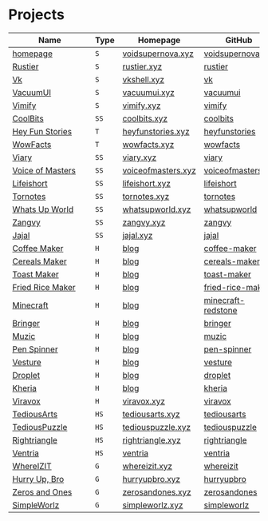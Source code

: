 # Projects

| <div style="width: 150px">Name</div>          | Type | Homepage                                                      | <div style="width: 140px">GitHub</div>                                    | <div style="width:120px">Public/Private</div> | <div style="width: 100px">Domain Fee</div> | Money |
| --------------------------------------------- | ---- | ------------------------------------------------------------- | ------------------------------------------------------------------------- | --------------------------------------------- | ------------------------------------------ | ----- |
| [homepage](./plans/homepage.md)               | `S`  | [voidsupernova.xyz](https://voidsupernova.xyz)                | [voidsupernova.xyz](https://github.com/voidsupernova/homepage)            | `Public`                                      | $0.00                                      |       |
| [Rustier](./plans/rustier.md)                 | `S`  | [rustier.xyz](https://rustier.xyz)                            | [rustier](https://github.com/voidsupernova/rusiter)                       | `Public`                                      | $0.00                                      |       |
| [Vk](./plans/vk.md)                           | `S`  | [vkshell.xyz](https://vkshell.xyz)                            | [vk](https://github.com/voidsupernova/vk)                                 | `Public`                                      | $0.00                                      |       |
| [VacuumUI](./plans/vacuumui.md)               | `S`  | [vacuumui.xyz](https://vacuumui.xyz)                          | [vacuumui](https://github.com/voidsupernova/vacuumui)                     | `Public`                                      | $0.00                                      |       |
| [Vimify](./plans/vimify.md)                   | `S`  | [vimify.xyz](https://vimify.xyz)                              | [vimify](https://github.com/voidsupernova/vimify)                         | `Public`                                      | $0.00                                      |       |
| [CoolBits](./plans/coolbits.md)               | `SS` | [coolbits.xyz](https://coolbits.xyz)                          | [coolbits](https://github.com/voidsupernova/coolbits)                     | `Later Public`                                | $0.00                                      |       |
| [Hey Fun Stories](./plans/heyfunstories.md)   | `T`  | [heyfunstories.xyz](https://heyfunstories.xyz)                | [heyfunstories](https://github.com/voidsupernova/heyfunstories)           | `Later Public`                                | $0.00                                      |       |
| [WowFacts](./plans/wowfacts.md)               | `T`  | [wowfacts.xyz](https://wowfacts.xyz)                          | [wowfacts](https://github.com/voidsupernova/wowfacts)                     | `Public`                                      | $0.00                                      |       |
| [Viary](./plans/viary.md)                     | `SS` | [viary.xyz](https://viary.xyz)                                | [viary](https://github.com/voidsupernova/viary)                           | `Private`                                     | $0.00                                      |       |
| [Voice of Masters](./plans/voiceofmasters.md) | `SS` | [voiceofmasters.xyz](https://voiceofmasters.xyz)              | [voiceofmasters](https://github.com/voidsupernova/voiceofmasters)         | `Private`                                     | $0.00                                      |       |
| [Lifeishort](./plans/lifeishort.md)           | `SS` | [lifeishort.xyz](https://lifeishort.xyz)                      | [lifeishort](https://github.com/voidsupernova/lifeishort)                 | `Private`                                     | $0.00                                      |       |
| [Tornotes](./plans/tornotes.md)               | `SS` | [tornotes.xyz](https://tornotes.xyz)                          | [tornotes](https://github.com/voidsupernova/tornotes)                     | `Private`                                     | $0.00                                      |       |
| [Whats Up World](./plans/whatsupworld.md)     | `SS` | [whatsupworld.xyz](https://whatsupworld.xyz)                  | [whatsupworld](https://github.com/voidsupernova/whatsupworld)             | `Private`                                     | $0.00                                      |       |
| [Zangvy](./plans/zangvy.md)                   | `SS` | [zangvy.xyz](https://zangvy.xyz)                              | [zangvy](https://github.com/voidsupernova/zangvy)                         | `Later Public`                                | $0.00                                      |       |
| [Jajal](./plans/jajal.md)                     | `SS` | [jajal.xyz](https://jajal.xyz)                                | [jajal](https://github.com/voidsupernova/zangvy)                          | `Later Public`                                | $0.00                                      |       |
| [Coffee Maker](./plans/coffeemaker.md)        | `H`  | [blog](https://voidsupernova.xyz/projects/coffee-maker)       | [coffee-maker](https://github.com/voidsupernova/coffee-maker)             | `Public`                                      | $0.00                                      |       |
| [Cereals Maker](./plans/cerealsmaker.md)      | `H`  | [blog](https://voidsupernova.xyz/projects/cereals-maker)      | [cereals-maker](https://github.com/voidsupernova/cereals-maker)           | `Public`                                      | $0.00                                      |       |
| [Toast Maker](./plans/toastmaker.md)          | `H`  | [blog](https://voidsupernova.xyz/projects/toast-maker)        | [toast-maker](https://github.com/voidsupernova/toast-maker)               | `Public`                                      | $0.00                                      |       |
| [Fried Rice Maker](./plans/friedricemaker.md) | `H`  | [blog](https://voidsupernova.xyz/projects/fried-rice-maker)   | [fried-rice-maker](https://github.com/voidsupernova/fried-rice-maker)     | `Public`                                      | $0.00                                      |       |
| [Minecraft](./plans/minecraft.md)             | `H`  | [blog](https://voidsupernova.xyz/projects/minecraft-redstone) | [minecraft-redstone](https://github.com/voidsupernova/minecraft-redstone) | `Public`                                      | $0.00                                      |       |
| [Bringer](./plans/bringer.md)                 | `H`  | [blog](https://voidsupernova.xyz/projects/bringer)            | [bringer](https://github.com/voidsupernova/bringer)                       | `Public`                                      | $0.00                                      |       |
| [Muzic](./plans/muzic.md)                     | `H`  | [blog](https://voidsupernova.xyz/projects/muzic)              | [muzic](https://github.com/voidsupernova/muzic)                           | `Public`                                      | $0.00                                      |       |
| [Pen Spinner](./plans/penspinner.md)          | `H`  | [blog](https://voidsupernova.xyz/projects/pen-spinner)        | [pen-spinner](https://github.com/voidsupernova/pen-spinner)               | `Public`                                      | $0.00                                      |       |
| [Vesture](./plans/vesture.md)                 | `H`  | [blog](https://voidsupernova.xyz/projects/vesture)            | [vesture](https://github.com/voidsupernova/vesture)                       | `Public`                                      | $0.00                                      |       |
| [Droplet](./plans/droplet.md)                 | `H`  | [blog](https://voidsupernova.xyz/projects/droplet)            | [droplet](https://github.com/voidsupernova/droplet)                       | `Public`                                      | $0.00                                      |       |
| [Kheria](./plans/kheria.md)                   | `H`  | [blog](https://voidsupernova.xyz/projects/kheria)             | [kheria](https://github.com/voidsupernova/kheria)                         | `Public`                                      | $0.00                                      |       |
| [Viravox](./plans/kheria.md)                  | `H`  | [viravox.xyz](https://viravox.xyz)                            | [viravox](https://github.com/voidsupernova/viravox)                       | `Private`                                     | $0.00                                      |       |
| [TediousArts](./plans/tediousarts.md)         | `HS` | [tediousarts.xyz](https://tediousarts.xyz)                    | [tediousarts](https://github.com/voidsupernova/tediousarts)               | `Private`                                     | $0.00                                      |       |
| [TediousPuzzle](./plans/tediouspuzzle.md)     | `HS` | [tediouspuzzle.xyz](https://tediouspuzzle.xyz)                | [tediouspuzzle](https://github.com/voidsupernova/tediouspuzzle)           | `Private`                                     | $0.00                                      |       |
| [Rightriangle](./plans/rightriangle.md)       | `HS` | [rightriangle.xyz](https://rightriangle.xyz)                  | [rightriangle](https://github.com/voidsupernova/rightriangle)             | `Private`                                     | $0.00                                      |       |
| [Ventria](./plans/ventria.md)                 | `HS` | [ventria](https://ventria.xyz)                                | [ventria](https://github.com/voidsupernova/ventria)                       | `Private`                                     | $0.00                                      |       |
| [WhereIZIT](./plans/whereizit.md)             | `G`  | [whereizit.xyz](https://whereizit.xyz)                        | [whereizit](https://github.com/voidsupernova/whereizit)                   | `Private`                                     | $0.00                                      |       |
| [Hurry Up, Bro](./plans/hurryupbro.md)        | `G`  | [hurryupbro.xyz](https://hurryupbro.xyz)                      | [hurryupbro](https://github.com/voidsupernova/hurryupbro)                 | `Private`                                     | $0.00                                      |       |
| [Zeros and Ones](./plans/zerosandones.md)     | `G`  | [zerosandones.xyz](https://zerosandones.xyz)                  | [zerosandones](https://github.com/voidsupernova/zerosandones)             | `Private`                                     | $0.00                                      |       |
| [SimpleWorlz](./plans/simpleworlz.md)         | `G`  | [simpleworlz.xyz](https://simpleworlz.xyz)                    | [simpleworlz](https://github.com/voidsupernova/simpleworlz)               | `Private`                                     | $0.00                                      |       |
